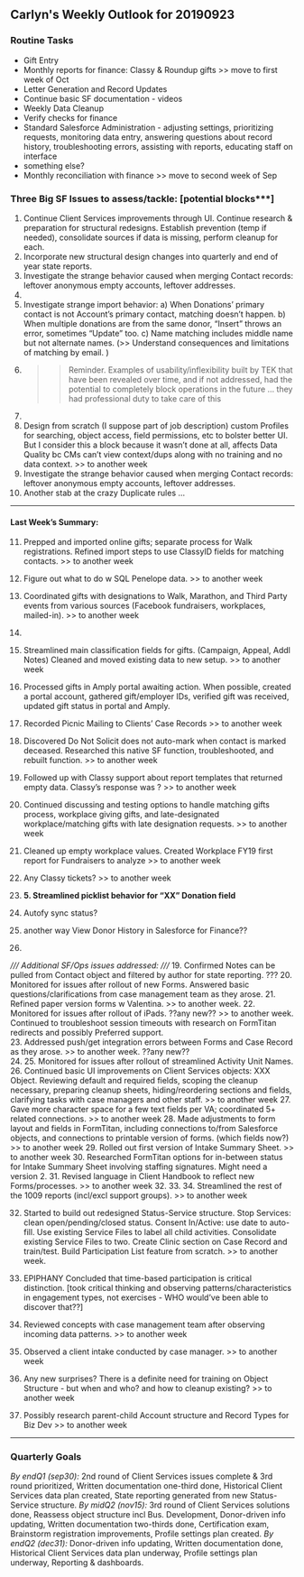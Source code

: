 ## Carlyn's Weekly Outlook for 20190923
### Routine Tasks
* Gift Entry
* Monthly reports for finance: Classy & Roundup gifts >> move to first week of Oct
* Letter Generation and Record Updates
* Continue basic SF documentation - videos
* Weekly Data Cleanup
* Verify checks for finance
* Standard Salesforce Administration - adjusting settings, prioritizing requests, monitoring data entry, answering questions about record history, troubleshooting errors, assisting with reports, educating staff on interface
* something else?
* Monthly reconciliation with finance  >> move to second week of Sep

### Three Big SF Issues to assess/tackle: [potential blocks***]
1. Continue Client Services improvements through UI.  Continue research & preparation for structural redesigns.  Establish prevention (temp if needed), consolidate sources if data is missing, perform cleanup for each.
2. Incorporate new structural design changes into quarterly and end of year state reports.
3. Investigate the strange behavior caused when merging Contact records: leftover anonymous empty accounts, leftover addresses.
4. 
5. Investigate strange import behavior: a) When Donations’ primary contact is not Account’s primary contact, matching doesn’t happen.  b) When multiple donations are from the same donor, “Insert” throws an error, sometimes “Update” too.  c) Name matching includes middle name but not alternate names.  (>> Understand consequences and limitations of matching by email. )
6. > > Reminder.  Examples of usability/inflexibility built by TEK that have been revealed over time, and if not addressed, had the potential to completely block operations in the future … they had professional duty to take care of this
7. 
8. Design from scratch (I suppose part of job description) custom Profiles for searching, object access, field permissions, etc to bolster better UI.  But I consider this a block because it wasn’t done at all, affects Data Quality bc CMs can’t view context/dups along with no training and no data context. >> to another week
9. Investigate the strange behavior caused when merging Contact records: leftover anonymous empty accounts, leftover addresses.
10. Another stab at the crazy Duplicate rules …

- - - -
#### Last Week’s Summary:
11. Prepped and imported online gifts; separate process for Walk registrations.  Refined import steps to use ClassyID fields for matching contacts.  >> to another week

12. Figure out what to do w SQL Penelope data.  >> to another week
13. Coordinated gifts with designations to Walk, Marathon, and Third Party events from various sources (Facebook fundraisers, workplaces, mailed-in). >> to another week
14. 
15. Streamlined main classification fields for gifts.  (Campaign, Appeal, Addl Notes)  Cleaned and moved existing data to new setup.   >> to another week
16. Processed gifts in Amply portal awaiting action.  When possible, created a portal account, gathered gift/employer IDs, verified gift was received, updated gift status in portal and Amply. 
17. Recorded Picnic Mailing to Clients’ Case Records >> to another week
18. Discovered Do Not Solicit does not auto-mark when contact is marked deceased.  Researched this native SF function, troubleshooted, and rebuilt function.  >> to another week
19. Followed up with Classy support about report templates that returned empty data.  Classy’s response was ?  >> to another week

7. Continued discussing and testing options to handle matching gifts process, workplace giving gifts, and late-designated workplace/matching gifts with late designation requests. >> to another week
8. Cleaned up empty workplace values.  Created Workplace FY19 first report for Fundraisers to analyze >> to another week

12. Any Classy tickets?  >> to another week
13. **5. Streamlined picklist behavior for “XX” Donation field**
14. Autofy sync status?
15. another way View Donor History in Salesforce for Finance??
16. 

*/// Additional SF/Ops issues addressed: ///*
19. Confirmed Notes can be pulled from Contact object and filtered by author for state reporting.  ??? 
20. Monitored for issues after rollout of new Forms.  Answered basic questions/clarifications from case management team as they arose.
21. Refined paper version forms w Valentina. >> to another week.
22. Monitored for issues after rollout of iPads.  ??any new?? >> to another week.  Continued to troubleshoot session timeouts with research on FormTitan redirects and possibly Preferred support.  
23. Addressed push/get integration errors between Forms and Case Record as they arose.   >> to another week.  ??any new??  
24. 
25. Monitored for issues after rollout of streamlined Activity Unit Names.
26. Continued basic UI improvements on Client Services objects: XXX Object.  Reviewing default and required fields, scoping the cleanup necessary, preparing cleanup sheets, hiding/reordering sections and fields, clarifying tasks with case managers and other staff.  >> to another week
27. Gave more character space for a few text fields per VA; coordinated 5+ related connections. >> to another week
28. Made adjustments to form layout and fields in FormTitan, including connections to/from Salesforce objects, and connections to printable version of forms.  (which fields now?) >> to another week
29. Rolled out first version of Intake Summary Sheet. >> to another week
30. Researched FormTitan options for in-between status for Intake Summary Sheet involving staffing signatures.  Might need a version 2.
31. Revised language in Client Handbook to reflect new Forms/processes. >> to another week
32. 
33. 
34. Streamlined the rest of the 1009 reports (incl/excl support groups).  >> to another week

32. Started to build out redesigned Status-Service structure.  Stop Services: clean open/pending/closed status.  Consent In/Active: use date to auto-fill.   Use existing Service Files to label all child activities.  Consolidate existing Service Files to two.  Create Clinic section on Case Record and train/test.  Build Participation List feature from scratch.   >> to another week.
33. EPIPHANY Concluded that time-based participation is critical distinction.   [took critical thinking and observing patterns/characteristics in engagement types, not exercises - WHO would’ve been able to discover that??]

36. Reviewed concepts with case management team after observing incoming data patterns.  >> to another week
37. Observed a client intake conducted by case manager. >> to another week

22. Any new surprises?  There is a definite need for training on Object Structure - but when and who?  and how to cleanup existing?  >> to another week
23. Possibly research parent-child Account structure and Record Types for Biz Dev >> to another week

- - - -
### Quarterly Goals
*By endQ1 (sep30):* 2nd round of Client Services issues complete & 3rd round prioritized, Written documentation one-third done, Historical Client Services data plan created, State reporting generated from new Status-Service structure.
*By midQ2 (nov15):* 3rd round of Client Services solutions done, Reassess object structure incl Bus. Development, Donor-driven info updating, Written documentation two-thirds done, Certification exam, Brainstorm registration improvements, Profile settings plan created.
*By endQ2 (dec31):*  Donor-driven info updating, Written documentation done, Historical Client Services data plan underway, Profile settings plan underway, Reporting & dashboards.